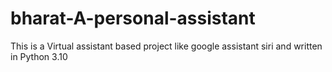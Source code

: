 # bharat-A-personal-assistant
This is a Virtual assistant based project like google assistant siri and written in Python 3.10
